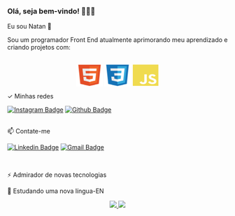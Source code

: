 ### Olá, seja bem-vindo! 🧑🏽‍💻

Eu sou Natan 👏

Sou um programador Front End atualmente aprimorando meu aprendizado e criando projetos com:    

<div align="center"><br>
    <img align="center" alt="Natan-HTML" height="50" width="60" src="https://raw.githubusercontent.com/devicons/devicon/master/icons/html5/html5-original.svg">
    <img align="center" alt="Natan-CSS" height="50" width="60" src="https://raw.githubusercontent.com/devicons/devicon/master/icons/css3/css3-original.svg">  
    <img align="center" alt="Natan-Js" height="50" width="60" src="https://raw.githubusercontent.com/devicons/devicon/master/icons/javascript/javascript-plain.svg">

</div>

✓ Minhas redes
<br>
      <div>
      [![Instagram Badge](https://img.shields.io/badge/-Instagram-C13584?style=flat-square&labelColor=C13584&logo=instagram&logoColor=white&link=https://www.instagram.com/)](https://www.instagram.com/natan.moura/)
      [![Github Badge](https://img.shields.io/badge/-Github-000?style=flat-square&logo=Github&logoColor=white&link=https://github.com/lucasgdb)](https://github.com/NatanMendesDF)
    </div>
<br>
      
📫 Contate-me
<br>
    <div>
    [![Linkedin Badge](https://img.shields.io/badge/-LinkedIn-blue?style=flat-square&logo=Linkedin&logoColor=white&link=https://www.linkedin.com/in/natanielmendes/)](https://www.linkedin.com/in/natanielmendes)
    [![Gmail Badge](https://img.shields.io/badge/-Gmail-c14438?style=flat-square&logo=Gmail&logoColor=white&link=mailto:natan.moura17@gmail.com)](mailto:natan.moura17@gmail.com)
  </div>
<br>
      
⚡ Admirador de novas tecnologias
  
🚀 Estudando uma nova língua-EN


<div align="center">
  <a href="https://github.com/NatanMendesDf">
  <img height="180em" src="https://github-readme-stats.vercel.app/api?username=NatanMendesDF&show_icons=true&theme=transparent)"/>
  <img height="180em" src="https://github-readme-stats.vercel.app/api/top-langs/?username=NatanMendesDF&layout=compact&langs_count=7&theme=red"/>
</div>
  

<!--  

**NatanMendesDF/NatanMendesDF** is a ✨ _special_ ✨ repository because its `README.md` (this file) appears on your GitHub profile.

Here are some ideas to get you started:

- 🔭 I’m currently working on ...
- 🌱 I’m currently learning ...
- 👯 I’m looking to collaborate on ...
- 🤔 I’m looking for help with ...
- 💬 Ask me about ...
- 📫 How to reach me: ...
- 😄 Pronouns: ...
- ⚡ Fun fact: ...
-->

